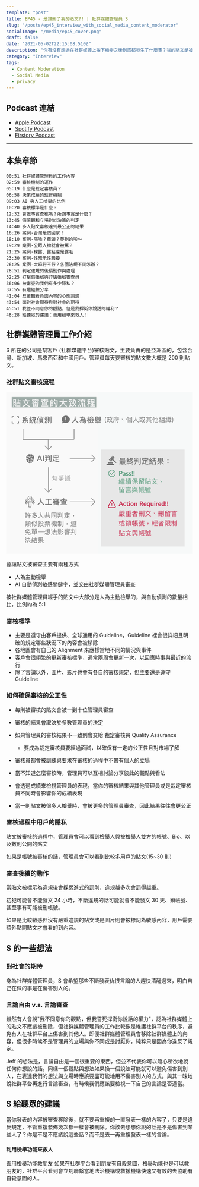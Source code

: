 ```yaml
---
template: "post"
title: EP45 - 是誰刪了我的貼文?! | 社群媒體管理員 S
slug: "/posts/ep45_interview_with_social_media_content_moderator"
socialImage: "/media/ep45_cover.png"
draft: false
date: "2021-05-02T22:15:08.510Z"
description: "你有沒有想過在社群媒體上按下檢舉之後到底都發生了什麼事？我的貼文是被AI還是某個人刪掉了？審查的參考準則是什麼？今天我們邀請到了身為社群媒體管理員的S和我們一起聊聊她的工作內容、審核機制和一般人對人工審查的誤解！"
category: "Interview"
tags:
  - Content Moderation
  - Social Media
  - privacy
---
```


## Podcast 連結

- [Apple Podcast](https://podcasts.apple.com/tw/podcast/%E8%B3%87%E5%AE%89%E8%A7%A3%E5%A3%93%E7%B8%AE/id1513276667?i=1000519759012)
- [Spotify Podcast](https://open.spotify.com/episode/28UksClvWjaoFrL6DSMrDe?si=WZjXXueSTWmtUwECMUzksg)
- [](https://open.spotify.com/episode/28UksClvWjaoFrL6DSMrDe?si=WZjXXueSTWmtUwECMUzksg)[Firstory Podcast](https://open.firstory.me/story/cko6jwy1bk8ro0973cnjnj7pa)

---

## 本集章節

`00:51 社群媒體管理員的工作內容`\
`02:59 審核機制的運作`\
`05:19 什麼是裁定審核員？`\
`06:58 決策成績的監督機制`\
`09:03 AI 與人工檢舉的比例`\
`10:20 審核標準是什麼？`\
`12:32 會做事實查核嗎？所謂事實是什麼？`\
`13:45 價值觀和立場對於決策的判定`\
`14:40 多人貼文審核達到最公正的結果`\
`16:26 案例-台灣是個國家！`\
`18:10 案例-隱喻？藏頭？夢到的啦～`\
`19:29 案例-公眾人物就會被罵？`\
`21:25 案例-裸露、露點還是露毛`\
`23:30 案例-性暗示性騷擾`\
`26:25 案例-大麻行不行？各國法規不同怎辦？`\
`28:51 判定違規的後續動作與處理`\
`32:25 打擊假帳號與詐騙帳號審查員`\
`36:06 被審查的我們有多少隱私？`\
`37:55 有趣經驗分享`\
`41:04 反覆觀看負面內容的心態調適`\
`43:54 面對社會期待與對社會的期待`\
`45:51 我並不同意你的觀點，但是我捍衛你說話的權利？`\
`48:28 給聽眾的建議：善用檢舉來救人！`

## 社群媒體管理員工作介紹

S 所在的公司是幫客戶 (社群媒體平台)審核貼文，主要負責的是亞洲區的，包含台灣、新加坡、馬來西亞和中國用戶。管理員每天要審核的貼文數大概是 200 則貼文。

### 社群貼文審核流程

![ContentModerator_workflow](/media/contentmoderator_workflow.png)

會讓貼文被審查主要有兩種方式

- 人為主動檢舉
- AI 自動偵測敏感關鍵字，並交由社群媒體管理員審查

被社群媒體管理員經手的貼文中大部分是人為主動檢舉的，與自動偵測的數量相比，比例約為 5:1

### 審核標準

- 主要是遵守由客戶提供、全球通用的 Guideline，Guideline 裡會很詳細且明確的規定哪些狀況下的內容會被移除
- 各地區會有自己的 Alignment 來應樣當地不同的情況與事件
- 客戶會很頻繁的更新審核標準，通常兩周會更新一次，以因應時事與最近的流行
- 除了言論以外，圖片、影片也會有各自的審核規定，但主要還是遵守 Guideline

### 如何確保審核的公正性

- 每則被審核的貼文會被一到十位管理員審查
- 審核的結果會取決於多數管理員的決定
- 如果管理員的審核結果不一致則會交給 裁定審核員 Quality Assurance

  - 要成為裁定審核員要經過面試，以確保有一定的公正性且對市場了解

- 審核員都會被訓練與要求在審核的過程中不帶有個人的立場
- 當不知道怎麼審核時，管理員可以互相討論分享彼此的觀點與看法
- 會透過成績來檢視管理員的表現，當你的審核結果與其他管理員或是裁定審核員不同時會影響你的成績表現
- 當一則貼文被很多人檢舉時，會被更多的管理員審查，因此結果往往會更公正

### 審核過程中用戶的隱私

貼文被審核的過程中，管理員會可以看到檢舉人與被檢舉人雙方的帳號、Bio、以及數則公開的貼文

如果是帳號被審核的話，管理員會可以看到比較多用戶的貼文(15~30 則)

### 審查後續的動作

當貼文被標示為違規後會採累進式的罰則，違規越多次會罰得越重。

初犯可能會不能發文 24 小時，不斷違規的話可能就會不能發文 30 天、鎖帳號、甚至事有可能被刪帳號。

如果是比較敏感但沒有嚴重違規的貼文或是圖片則會被標記為敏感內容，用戶需要額外點開貼文才會看的到內容。

## S 的一些想法

### 對社會的期待

身為社群媒體管理員，S 會希望那些不斷發表仇恨言論的人趕快清醒過來，明白自己在做的事是在傷害別人的。

### 言論自由 v.s. 言論審查

雖然有人會說"我不同意你的觀點，但我誓死捍衛你說話的權力"，認為社群媒體上的貼文不應該被刪除，但社群媒體管理員的工作比較像是維護社群平台的秩序，避免有人在社群平台上傷害到其他人。即便社群媒體管理員會移除社群媒體上的內容，但很多時候不是管理員的立場與你不同或是討厭你，純粹只是因為你違反了規定。

Jeff 的想法是，言論自由是一個很重要的東西，但並不代表你可以隨心所欲地說任何你想說的話。同樣一個觀點與想法如果換一個說法可能就可以避免傷害到別人，在表達我們的想法與立場時應該要盡可能地用不傷害別人的方式。與其一昧地說社群平台再進行言論審查，有時候我們應該要檢視一下自己的言論是否適當。

## S 給聽眾的建議

當你發表的內容被審查移除後，就不要再重複的一直發表一樣的內容了，只要是違反規定，不管重複發佈幾次都一樣會被刪除。你該去想想你說的話是不是傷害到某些人了？你是不是不應該說這些話？而不是去一再重複發表一樣的言論。

#### 利用檢舉功能來救人

善用檢舉功能救朋友 如果在社群平台看到朋友有自殺意圖，檢舉功能也是可以救朋友的，社群平台看到會立刻聯繫當地法治機構或救援機構快速又有效的去協助有自殺意圖的人。

